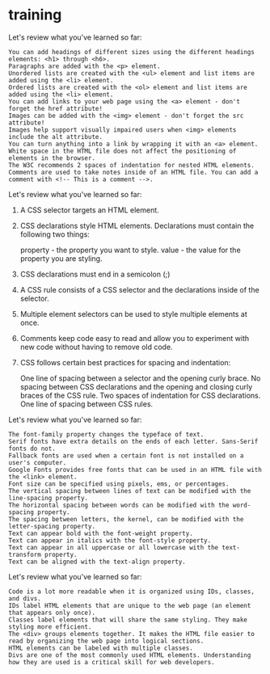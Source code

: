 # training
Let's review what you've learned so far:

    You can add headings of different sizes using the different headings elements: <h1> through <h6>.
    Paragraphs are added with the <p> element.
    Unordered lists are created with the <ul> element and list items are added using the <li> element.
    Ordered lists are created with the <ol> element and list items are added using the <li> element.
    You can add links to your web page using the <a> element - don't forget the href attribute!
    Images can be added with the <img> element - don't forget the src attribute!
    Images help support visually impaired users when <img> elements include the alt attribute.
    You can turn anything into a link by wrapping it with an <a> element.
    White space in the HTML file does not affect the positioning of elements in the browser.
    The W3C recommends 2 spaces of indentation for nested HTML elements.
    Comments are used to take notes inside of an HTML file. You can add a comment with <!-- This is a comment -->.

Let's review what you've learned so far:

1. A CSS selector targets an HTML element.

2. CSS declarations style HTML elements. Declarations must contain the following two things:

    property - the property you want to style.
    value - the value for the property you are styling.

3. CSS declarations must end in a semicolon (;)

4. A CSS rule consists of a CSS selector and the declarations inside of the selector.

5. Multiple element selectors can be used to style multiple elements at once.

6. Comments keep code easy to read and allow you to experiment with new code without having to remove old code.

7. CSS follows certain best practices for spacing and indentation:

    One line of spacing between a selector and the opening curly brace.
    No spacing between CSS declarations and the opening and closing curly braces of the CSS rule.
    Two spaces of indentation for CSS declarations.
    One line of spacing between CSS rules.

Let's review what you've learned so far:

    The font-family property changes the typeface of text.
    Serif fonts have extra details on the ends of each letter. Sans-Serif fonts do not.
    Fallback fonts are used when a certain font is not installed on a user's computer.
    Google Fonts provides free fonts that can be used in an HTML file with the <link> element.
    Font size can be specified using pixels, ems, or percentages.
    The vertical spacing between lines of text can be modified with the line-spacing property.
    The horizontal spacing between words can be modified with the word-spacing property.
    The spacing between letters, the kernel, can be modified with the letter-spacing property.
    Text can appear bold with the font-weight property.
    Text can appear in italics with the font-style property.
    Text can appear in all uppercase or all lowercase with the text-transform property.
    Text can be aligned with the text-align property.

Let's review what you've learned so far:

    Code is a lot more readable when it is organized using IDs, classes, and divs.
    IDs label HTML elements that are unique to the web page (an element that appears only once).
    Classes label elements that will share the same styling. They make styling more efficient.
    The <div> groups elements together. It makes the HTML file easier to read by organizing the web page into logical sections.
    HTML elements can be labeled with multiple classes.
    Divs are one of the most commonly used HTML elements. Understanding how they are used is a critical skill for web developers.



